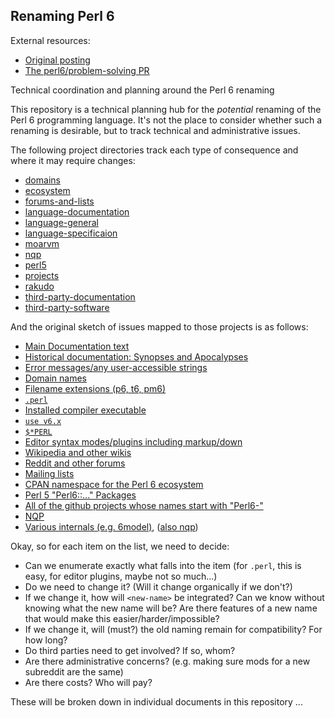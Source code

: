 ## Renaming Perl 6

External resources:
* [Original posting](https://www.reddit.com/r/perl6/comments/ctw5q3/consequences_for_perl_6_after_renaming)
* [The perl6/problem-solving PR](https://github.com/perl6/problem-solving/pull/89)

Technical coordination and planning around the Perl 6 renaming

This repository is a technical planning hub
for the _potential_ renaming of the Perl 6 programming
language. It's not the place to consider whether
such a renaming is desirable, but to track technical
and administrative issues.

The following project directories track each type of consequence and where
it may require changes:

* [domains](projects/domains)
* [ecosystem](projects/ecosystem)
* [forums-and-lists](projects/forums-and-lists)
* [language-documentation](projects/language-documentation)
* [language-general](projects/language-general)
* [language-specificaion](projects/language-specificaion)
* [moarvm](projects/moarvm)
* [nqp](projects/nqp)
* [perl5](projects/perl5)
* [projects](projects/projects)
* [rakudo](projects/rakudo)
* [third-party-documentation](projects/third-party-documentation)
* [third-party-software](projects/third-party-software)

And the original sketch of issues mapped to those projects is as follows:

* [Main Documentation text](projects/language-documentation/README.md)
* [Historical documentation: Synopses and Apocalypses](projects/language-documentation/README.md)
* [Error messages/any user-accessible strings](projects/rakudo/README.md)
* [Domain names](projects/domains/README.md)
* [Filename extensions (p6, t6, pm6)](projects/language-general/README.md)
* [`.perl`](projects/language-specificaion/README.md)
* [Installed compiler executable](projects/rakudo/README.md)
* [`use v6.x`](projects/language-specificaion/README.md)
* [`$*PERL`](projects/language-specificaion/README.md)
* [Editor syntax modes/plugins including markup/down](projects/third-party-software/README.md)
* [Wikipedia and other wikis](projects/third-party-documentation/README.md)
* [Reddit and other forums](projects/forums-and-lists/README.md)
* [Mailing lists](projects/forums-and-lists/README.md)
* [CPAN namespace for the Perl 6 ecosystem](projects/ecosystem/README.md)
* [Perl 5 "Perl6::..." Packages](projects/perl5/README.md)
* [All of the github projects whose names start with "Perl6-"](projects/projects/README.md)
* [NQP](projects/nqp/README.md)
* [Various internals (e.g. 6model)](projects/rakudo/README.md), ([also nqp](projects/nqp/README.md))

Okay, so for each item on the list, we need to decide:

* Can we enumerate exactly what falls into the item (for `.perl`, this is easy, for editor plugins, maybe not so much...)
* Do we need to change it? (Will it change organically if we don't?)
* If we change it, how will `<new-name>` be integrated? Can we know without knowing what the new name will be? Are there features of a new name that would make this easier/harder/impossible?
* If we change it, will (must?) the old naming remain for compatibility? For how long?
* Do third parties need to get involved? If so, whom?
* Are there administrative concerns? (e.g. making sure mods for a new subreddit are the same)
* Are there costs? Who will pay?
 
These will be broken down in individual documents
in this repository ...
